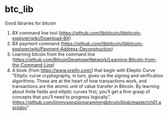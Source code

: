 # btc_lib
Good libraries for bitcoin

1. BX command line tool (https://github.com/libbitcoin/libbitcoin-explorer/wiki/Download-BX)
2. BX payment command (https://github.com/libbitcoin/libbitcoin-explorer/wiki/Payment-Address-Deconstruction)
3. Learning bitcoin from the command line (https://github.com/BitcoinDeveloperNetwork/Learning-Bitcoin-from-the-Command-Line)
4. A book  (from https://www.oreilly.com/) that begin with Elleptic Curve "Elliptic curve cryptography, in turn, gives us the signing and verification algorithms. These are at the heart of how transactions work, and transactions are the atomic unit of value transfer in Bitcoin. By learning about finite fields and elliptic curves first, you’ll get a firm grasp of concepts that you’ll need to progress logically".(https://github.com/jimmysong/programmingbitcoin/blob/master/ch01.asciidoc"
